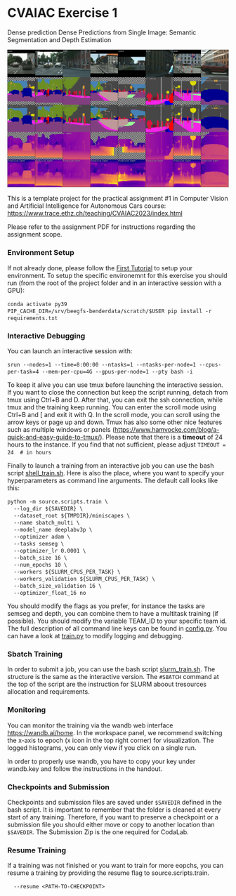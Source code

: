 # CVAIAC Exercise 1 

Dense prediction Dense Predictions from Single Image: Semantic Segmentation and Depth Estimation

![Teaser](./doc/teaser.png)
 
This is a template project for the practical assignment #1 in Computer Vision and Artificial Intelligence for Autonomous Cars course:
https://www.trace.ethz.ch/teaching/CVAIAC2023/index.html

Please refer to the assignment PDF for instructions regarding the assignment scope. 


### Environment Setup

If not already done, please follow the [First Tutorial](https://www.trace.ethz.ch/teaching/CVAIAC2023/exercises/Exercise_01-intro_to_slurm_ac_course.pdf) to setup your environment.
To setup the specific environemnt for this exercise you should run (from the root of the project folder and in an interactive session with a GPU):
```shell script
conda activate py39
PIP_CACHE_DIR=/srv/beegfs-benderdata/scratch/$USER pip install -r requirements.txt
```

### Interactive Debugging

You can launch an interactive session with:

```shell script
srun --nodes=1 --time=8:00:00 --ntasks=1 --ntasks-per-node=1 --cpus-per-task=4 --mem-per-cpu=4G --gpus-per-node=1 --pty bash -i
```

To keep it alive you can use tmux before launching the interactive session. If you want to close the connection
but keep the script running, detach from tmux using Ctrl+B and D. After that, you can exit the ssh connection, while
tmux and the training keep running. You can enter the scroll mode using Ctrl+B and [ and exit it with Q. 
In the scroll mode, you can scroll using the arrow keys or page up and down. Tmux has also some other nice features
such as multiple windows or panels (https://www.hamvocke.com/blog/a-quick-and-easy-guide-to-tmux/). Please note
that there is a **timeout** of 24 hours to the instance. If you find that not sufficient, please adjust 
`TIMEOUT = 24  # in hours`

Finally to launch a training from an interactive job you can use the bash script [shell_train.sh](shell_train.sh). Here is also the place, where you want to specify your hyperparameters as command line arguments. The default call looks like this:

```shell script
python -m source.scripts.train \
  --log_dir ${SAVEDIR} \
  --dataset_root ${TMPDIR}/miniscapes \
  --name sbatch_multi \
  --model_name deeplabv3p \
  --optimizer adam \
  --tasks semseg \
  --optimizer_lr 0.0001 \
  --batch_size 16 \
  --num_epochs 10 \
  --workers ${SLURM_CPUS_PER_TASK} \
  --workers_validation ${SLURM_CPUS_PER_TASK} \
  --batch_size_validation 16 \
  --optimizer_float_16 no
```

You should modify the flags as you prefer, for instance the tasks are semseg and depth, you can combine them to have a multitask training (if possible). 
You should modify the variable TEAM_ID to your specific team id.
The full description of all command line keys can be found in [config.py](source/utils/config.py). You can have a look at [train.py](source/scripts/train.py) to modify logging and debugging.


### Sbatch Training

In order to submit a job, you can use the bash script [slurm_train.sh](slurm_train.sh). The structure is the same as the interactive version. The `#SBATCH` command at the top of the script are the instruction for SLURM aboout tresources allocation and requirements.


### Monitoring

You can monitor the training via the wandb web interface https://wandb.ai/home.
In the workspace panel, we recommend switching the x-axis to epoch (x icon in the top right corner) for
visualization.
The logged histograms, you can only view if you click on a single run.

In order to properly use wandb, you have to copy your key under wandb.key and follow the instructions in the handout.


### Checkpoints and Submission

Checkpoints and submission files are saved under `$SAVEDIR` defined in the bash script. 
It is important to remember that the folder is cleaned at every start of any training. Therefore, if you want to preserve a checkpoint or a submission file you should either move or copy to another location than `$SAVEDIR`.
The Submission Zip is the one required for CodaLab.


### Resume Training

If a training was not finished or you want to train for more eopchs, you can resume a training by providing the resume flag to source.scripts.train.

```shell script
  --resume <PATH-TO-CHECKPOINT>
```
